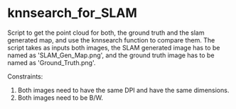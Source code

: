 # knnsearch_for_SLAM
Script to get the point cloud for both, the ground truth and the slam generated map, and use the knnsearch function to compare them. The script takes as inputs both images, the SLAM generated image has to be named as 'SLAM_Gen_Map.png', and the ground truth image has to be named as 'Ground_Truth.png'.

Constraints:
  1. Both images need to have the same DPI and have the same dimensions.
  2. Both images need to be B/W.
